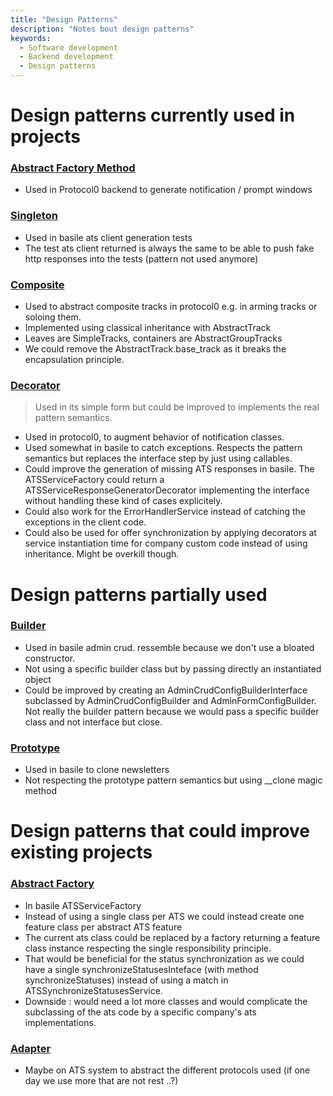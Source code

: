 ```yaml
---
title: "Design Patterns"
description: "Notes bout design patterns"
keywords:
  - Software development
  - Backend development
  - Design patterns
---
```


# Design patterns currently used in projects

### [Abstract Factory Method](https://refactoring.guru/design-patterns/factory-method)

- Used in Protocol0 backend to generate notification / prompt windows

### [Singleton](https://refactoring.guru/design-patterns/singleton)

- Used in basile ats client generation tests
- The test ats client returned is always the same to be able to push fake http responses into the tests (pattern not used anymore)

### [Composite](https://refactoring.guru/design-patterns/composite)

- Used to abstract composite tracks in protocol0 e.g. in arming tracks or soloing them.
- Implemented using classical inheritance with AbstractTrack
- Leaves are SimpleTracks, containers are AbstractGroupTracks
- We could remove the AbstractTrack.base_track as it breaks the encapsulation principle.

### [Decorator](https://refactoring.guru/design-patterns/decorator)

> Used in its simple form but could be improved to implements the real pattern semantics.

- Used in protocol0, to augment behavior of notification classes.
- Used somewhat in basile to catch exceptions. Respects the pattern semantics but replaces the interface step by just using callables.
- Could improve the generation of missing ATS responses in basile. The ATSServiceFactory could return a ATSServiceResponseGeneratorDecorator implementing the interface without handling these kind of cases explicitely.
- Could also work for the ErrorHandlerService instead of catching the exceptions in the client code.
- Could also be used for offer synchronization by applying decorators at service instantiation time for company custom code instead of using inheritance. Might be overkill though.  

# Design patterns partially used

### [Builder](https://refactoring.guru/design-patterns/builder)

- Used in basile admin crud. ressemble because we don't use a bloated constructor.
- Not using a specific builder class but by passing directly an instantiated object
- Could be improved by creating an AdminCrudConfigBuilderInterface subclassed by AdminCrudConfigBuilder and AdminFormConfigBuilder. Not really the builder pattern because we would pass a specific builder class and not interface but close.

### [Prototype](https://refactoring.guru/design-patterns/prototype)

- Used in basile to clone newsletters
- Not respecting the prototype pattern semantics but using __clone magic method

# Design patterns that could improve existing projects

### [Abstract Factory](https://refactoring.guru/design-patterns/abstract-factory)

- In basile ATSServiceFactory
- Instead of using a single class per ATS we could instead create one feature class per abstract ATS feature
- The current ats class could be replaced by a factory returning a feature class instance respecting the single responsibility principle.
- That would be beneficial for the status synchronization as we could have a single synchronizeStatusesInteface (with method synchronizeStatuses) instead of using a match in ATSSynchronizeStatusesService.
- Downside : would need a lot more classes and would complicate the subclassing of the ats code by a specific company's ats implementations.



### [Adapter](https://refactoring.guru/design-patterns/adapter)

- Maybe on ATS system to abstract the different protocols used (if one day we use more that are not rest ..?) 



